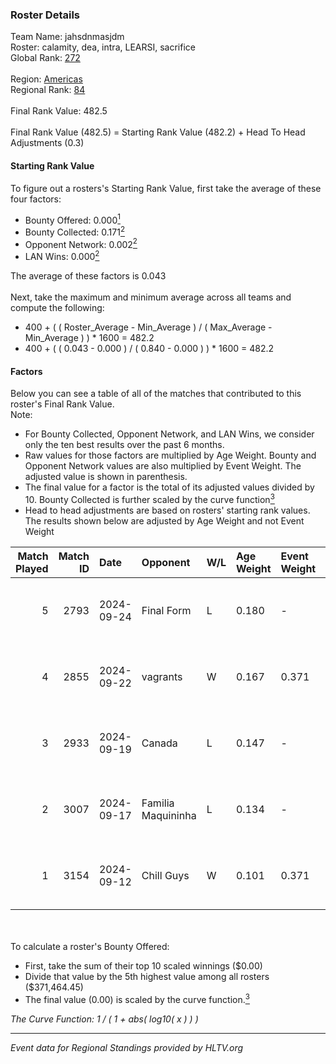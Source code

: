 ### Roster Details<br />
Team Name: jahsdnmasjdm<br />
Roster: calamity, dea, intra, LEARSI, sacrifice<br />
Global Rank: [272](../../standings_global_2025_02_24.md)<br />
<br />
Region: [Americas]( ../../standings_americas_2025_02_24.md)<br />
Regional Rank: [84]( ../../standings_americas_2025_02_24.md)<br />
<br />
Final Rank Value:  482.5<br />
<br />
Final Rank Value (482.5) = Starting Rank Value (482.2) + Head To Head Adjustments (0.3)<br />

#### Starting Rank Value<br />
To figure out a rosters's Starting Rank Value, first take the average of these four factors:<br />
- Bounty Offered: 0.000[<sup>1</sup>](#table2)
- Bounty Collected: 0.171[<sup>2</sup>](#table1)
- Opponent Network: 0.002[<sup>2</sup>](#table1)
- LAN Wins: 0.000[<sup>2</sup>](#table1)

The average of these factors is 0.043<br />
<br />
Next, take the maximum and minimum average across all teams and compute the following:<br />
- 400 + ( ( Roster_Average - Min_Average ) / ( Max_Average - Min_Average ) ) * 1600 = 482.2
- 400 + ( ( 0.043 - 0.000 ) / ( 0.840 - 0.000 ) ) * 1600 = 482.2


#### Factors<br />
Below you can see a table of all of the matches that contributed to this roster's Final Rank Value.<br />
Note:<br />

- For Bounty Collected, Opponent Network, and LAN Wins, we consider only the ten best results over the past 6 months.
- Raw values for those factors are multiplied by Age Weight. Bounty and Opponent Network values are also multiplied by Event Weight. The adjusted value is shown in parenthesis.
- The final value for a factor is the total of its adjusted values divided by 10. Bounty Collected is further scaled by the curve function[<sup>3</sup>](#curveFunction)
- Head to head adjustments are based on rosters' starting rank values. The results shown below are adjusted by Age Weight and not Event Weight
<span id="table1"></span><br />


| Match Played | Match ID | Date       | Opponent           | W/L | Age Weight | Event Weight | Bounty Collected | Opponent Network | LAN Wins  | H2H Adj. | Roster                                  |
| -: | -: | :- | :- | :- | :- | :- | :- | :- | :- | -: | :- |
|            5 |     2793 | 2024-09-24 | Final Form         | L   | 0.180      | -            | -                | -                | -         |    -2.62 | calamity, dea, intra, LEARSI, sacrifice |
|            4 |     2855 | 2024-09-22 | vagrants           | W   | 0.167      | 0.371        | 0.001 (0.000)    | 0.194 (0.012)    | 0 (0.000) |     3.76 | calamity, dea, intra, LEARSI, sacrifice |
|            3 |     2933 | 2024-09-19 | Canada             | L   | 0.147      | -            | -                | -                | -         |    -1.97 | calamity, cypress, intra, LEARSI, raw1  |
|            2 |     3007 | 2024-09-17 | Familia Maquininha | L   | 0.134      | -            | -                | -                | -         |    -1.15 | calamity, cypress, intra, LEARSI, raw1  |
|            1 |     3154 | 2024-09-12 | Chill Guys         | W   | 0.101      | 0.371        | 0.002 (0.000)    | 0.181 (0.007)    | 0 (0.000) |     2.23 | calamity, cypress, intra, LEARSI, raw1  |

<br />
<span id="table2"></span><br />
To calculate a roster's Bounty Offered:<br />

- First, take the sum of their top 10 scaled winnings ($0.00)
- Divide that value by the 5th highest value among all rosters ($371,464.45)
- The final value (0.00) is scaled by the curve function.[<sup>3</sup>](#curveFunction)

<span id="curveFunction"></span>_The Curve Function: 1 / ( 1 + abs( log10( x ) ) )_<br />

---
_Event data for Regional Standings provided by HLTV.org_<br />
